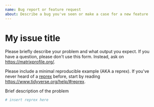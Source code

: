 ```yaml
---
name: Bug report or feature request
about: Describe a bug you've seen or make a case for a new feature
---
```


# My issue title

Please briefly describe your problem and what output you expect. If you have a question, please don't use this form. Instead, ask on <https://matrixprofile.org/>.

Please include a minimal reproducible example (AKA a reprex). If you've never heard of a [reprex](http://reprex.tidyverse.org/) before, start by reading <https://www.tidyverse.org/help/#reprex>.

Brief description of the problem

```r
# insert reprex here
```
